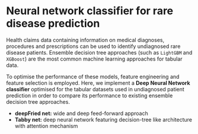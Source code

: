 # Neural network classifier for rare disease prediction
Health claims data containing information on medical diagnoses, procedures and prescriptions can be used to identify undiagnosed rare disease patients. Ensemble decision tree approaches (such as `LightGBM` and `XGBoost`) are the most common machine learning approaches for tabular data. 

To optimise the performance of these models, feature engineering and feature selection is employed. Here, we implement a **Deep Neural Network classifier** optimised for the tabular datasets used in undiagnosed patient prediction in order to compare its performance to existing ensemble decision tree approaches.

- **deepFried net:** wide and deep feed-forward approach
- **Tabby net:** deep neural network featuring decision-tree like architecture with attention mechanism

